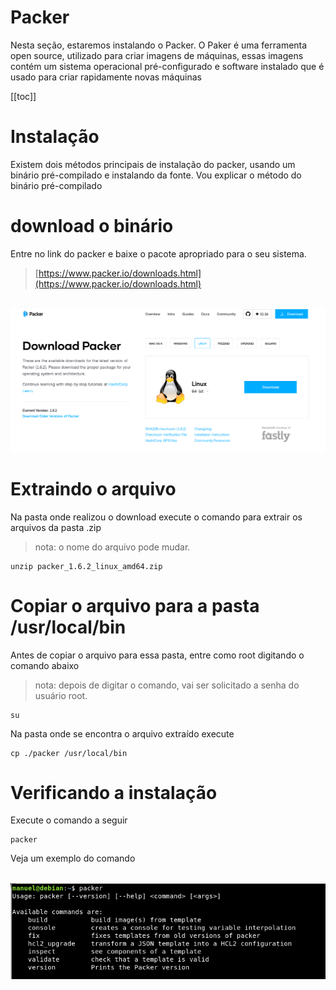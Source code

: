 # Packer
Nesta seção, estaremos instalando o Packer.
O Paker é uma ferramenta open source, utilizado para criar imagens de máquinas, essas imagens contém um sistema operacional pré-configurado e software instalado que é usado para criar rapidamente novas máquinas

[[toc]]

# Instalação
Existem dois métodos principais de instalação do packer, usando um binário pré-compilado e instalando da fonte. Vou explicar o método do binário pré-compilado


# download o binário
Entre no link do packer e baixe o pacote apropriado para o seu sistema.


> [https://www.packer.io/downloads.html](https://www.packer.io/downloads.html)

<br />
<div align="center">

  <a href="https://github.com/ManuelSVDuarte/docker4noobs">
    <img src="../../assets/instalacao-packer-01.png">
  </a>


</div>


# Extraindo o arquivo

Na pasta onde realizou o download execute o comando para extrair os arquivos da pasta .zip
> nota: o nome do arquivo pode mudar.

```
unzip packer_1.6.2_linux_amd64.zip
```

# Copiar o arquivo para a pasta /usr/local/bin

Antes de copiar o arquivo para essa pasta, entre como root digitando o comando abaixo
> nota: depois de digitar o comando, vai ser solicitado a senha do usuário root.

```
su
```

Na pasta onde se encontra o arquivo extraído execute

```
cp ./packer /usr/local/bin
```

# Verificando a instalação


Execute o comando a seguir

```
packer
```

Veja um exemplo do comando

<br />
<div align="center">

  <a href="https://github.com/ManuelSVDuarte/docker4noobs">
    <img src="../../assets/instalacao-packer-02.png">
  </a>


</div>











